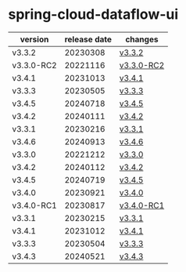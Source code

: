 # spring-cloud-dataflow-ui	


|version|release date|changes|
|---|---|---|
|v3.3.2|20230308|[v3.3.2](./v3.3.2-20230308.md)|
|v3.3.0-RC2|20221116|[v3.3.0-RC2](./v3.3.0-RC2-20221116.md)|
|v3.4.1|20231013|[v3.4.1](./v3.4.1-20231013.md)|
|v3.3.3|20230505|[v3.3.3](./v3.3.3-20230505.md)|
|v3.4.5|20240718|[v3.4.5](./v3.4.5-20240718.md)|
|v3.4.2|20240111|[v3.4.2](./v3.4.2-20240111.md)|
|v3.3.1|20230216|[v3.3.1](./v3.3.1-20230216.md)|
|v3.4.6|20240913|[v3.4.6](./v3.4.6-20240913.md)|
|v3.3.0|20221212|[v3.3.0](./v3.3.0-20221212.md)|
|v3.4.2|20240112|[v3.4.2](./v3.4.2-20240112.md)|
|v3.4.5|20240719|[v3.4.5](./v3.4.5-20240719.md)|
|v3.4.0|20230921|[v3.4.0](./v3.4.0-20230921.md)|
|v3.4.0-RC1|20230817|[v3.4.0-RC1](./v3.4.0-RC1-20230817.md)|
|v3.3.1|20230215|[v3.3.1](./v3.3.1-20230215.md)|
|v3.4.1|20231012|[v3.4.1](./v3.4.1-20231012.md)|
|v3.3.3|20230504|[v3.3.3](./v3.3.3-20230504.md)|
|v3.4.3|20240521|[v3.4.3](./v3.4.3-20240521.md)|
